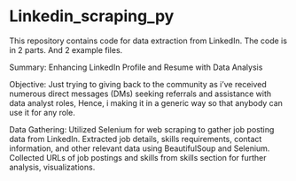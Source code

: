 # Linkedin_scraping_py

This repository contains code for data extraction from LinkedIn.
The code is in 2 parts.
And 2 example files.

Summary: Enhancing LinkedIn Profile and Resume with Data Analysis

Objective: 
Just trying to giving back to the community as i’ve received numerous direct messages (DMs) seeking referrals and assistance with data analyst roles, 
Hence, i making it in a generic way so that anybody can use it for any role.

Data Gathering:
Utilized Selenium for web scraping to gather job posting data from LinkedIn.
Extracted job details, skills requirements, contact information, and other relevant data using BeautifulSoup and Selenium.
Collected URLs of job postings and skills from skills section for further analysis, visualizations.
